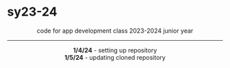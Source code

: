 # sy23-24

<div align="center">
  code for app development class 2023-2024 junior year
</div>

<hr>

<div align="center"><b>1/4/24</b> - setting up repository</div>

<div align="center"><b>1/5/24</b> - updating cloned repository</div>